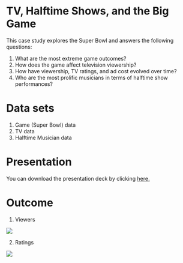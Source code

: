 # TV, Halftime Shows, and the Big Game

This case study explores the Super Bowl and answers the following questions:

1. What are the most extreme game outcomes?
2. How does the game affect television viewership?
3. How have viewership, TV ratings, and ad cost evolved over time?
4. Who are the most prolific musicians in terms of halftime show performances?

# Data sets
1. Game (Super Bowl) data
2. TV data
3. Halftime Musician data

# Presentation

You can download the presentation deck by clicking [here.](Presentation/TV%2C%20Halftime%20Shows%2C%20and%20the%20Big%20Game_compressed.pdf)


# Outcome

1. Viewers


![](img/1.png)


2. Ratings


![](img/2.png)
